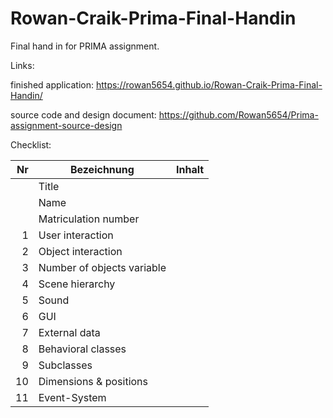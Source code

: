 # Rowan-Craik-Prima-Final-Handin
Final hand in for PRIMA assignment.

Links:

finished application:
https://rowan5654.github.io/Rowan-Craik-Prima-Final-Handin/

source code and design document:
https://github.com/Rowan5654/Prima-assignment-source-design

Checklist:

| Nr | Bezeichnung           | Inhalt   
|---:|-----------------------|--------------------------------------------------------------------------------------------------------------------------------------------------------------------------------------------------------------------------------------------------------------------------------|
|    | Title                 | |
|    | Name                  | |
|    | Matriculation number  | |
|  1 | User interaction      | |                                                                                                                                   
|  2 | Object interaction    | |                                                                                                                                                   
|  3 | Number of objects variable |                                                                                                                                                 
|  4 | Scene hierarchy       | |                                                                                                                                                   
|  5 | Sound                 | |                                                  
|  6 | GUI                   | |                                                            
|  7 | External data         | |                                                        
|  8 | Behavioral classes    | |                                                                        
|  9 | Subclasses            | |
| 10 | Dimensions & positions| |                                                      
| 11 | Event-System          | |                                                                                                                                                     
